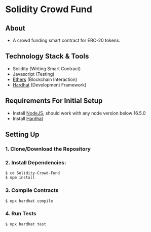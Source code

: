 # Solidity Crowd Fund

## About

- A crowd funding smart contract for ERC-20 tokens.

## Technology Stack & Tools

- Solidity (Writing Smart Contract)
- Javascript (Testing)
- [Ethers](https://docs.ethers.io/v5/) (Blockchain Interaction)
- [Hardhat](https://hardhat.org/) (Development Framework)

## Requirements For Initial Setup
- Install [NodeJS](https://nodejs.org/en/), should work with any node version below 16.5.0
- Install [Hardhat](https://hardhat.org/)

## Setting Up
### 1. Clone/Download the Repository

### 2. Install Dependencies:
```
$ cd Solidity-Crowd-Fund
$ npm install 
```

### 3. Compile Contracts
`$ npx hardhat compile`

### 4. Run Tests
`$ npx hardhat test`
